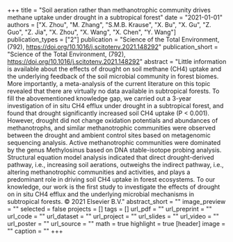 +++
title = "Soil aeration rather than methanotrophic community drives methane uptake under drought in a subtropical forest"
date = "2021-01-01"
authors = ["X. Zhou", "M. Zhang", "S.M.B. Krause", "X. Bu", "X. Gu", "Z. Guo", "Z. Jia", "X. Zhou", "X. Wang", "X. Chen", "Y. Wang"]
publication_types = ["2"]
publication = "Science of the Total Environment, (792), https://doi.org/10.1016/j.scitotenv.2021.148292"
publication_short = "Science of the Total Environment, (792), https://doi.org/10.1016/j.scitotenv.2021.148292"
abstract = "Little information is available about the effects of drought on soil methane (CH4) uptake and the underlying feedback of the soil microbial community in forest biomes. More importantly, a meta-analysis of the current literature on this topic revealed that there are virtually no data available in subtropical forests. To fill the abovementioned knowledge gap, we carried out a 3-year investigation of in situ CH4 efflux under drought in a subtropical forest, and found that drought significantly increased soil CH4 uptake (P &lt; 0.001). However, drought did not change oxidation potentials and abundances of methanotrophs, and similar methanotrophic communities were observed between the drought and ambient control sites based on metagenomic sequencing analysis. Active methanotrophic communities were dominated by the genus Methylosinus based on DNA stable-isotope probing analysis. Structural equation model analysis indicated that direct drought-derived pathway, i.e., increasing soil aerations, outweighs the indirect pathway, i.e., altering methanotrophic communities and activities, and plays a predominant role in driving soil CH4 uptake in forest ecosystems. To our knowledge, our work is the first study to investigate the effects of drought on in situ CH4 efflux and the underlying microbial mechanisms in subtropical forests. © 2021 Elsevier B.V."
abstract_short = ""
image_preview = ""
selected = false
projects = []
tags = []
url_pdf = ""
url_preprint = ""
url_code = ""
url_dataset = ""
url_project = ""
url_slides = ""
url_video = ""
url_poster = ""
url_source = ""
math = true
highlight = true
[header]
image = ""
caption = ""
+++
